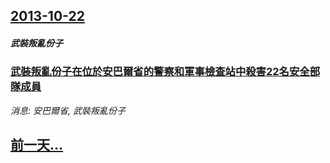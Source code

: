 ## [2013-10-22](/news/2013/10/22/index.md)

##### 武裝叛亂份子
### [ 武裝叛亂份子在位於安巴爾省的警察和軍事檢查站中殺害22名安全部隊成員](/news/2013/10/22/武裝叛亂份子在位於安巴爾省的警察和軍事檢查站中殺害22名安全部隊成員.md)
_消息: 安巴爾省, 武裝叛亂份子_

## [前一天...](/news/2013/10/21/index.md)

